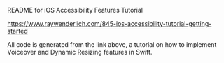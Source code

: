 README for iOS Accessibility Features Tutorial

https://www.raywenderlich.com/845-ios-accessibility-tutorial-getting-started

All code is generated from the link above, a tutorial on how to implement Voiceover and Dynamic Resizing features in Swift.